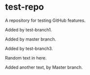 test-repo
=========

A repository for testing GitHub features.

Added by test-branch1.

Added by master branch.

Added by test-branch3.

Random text in here.

Added another text, by Master branch.
